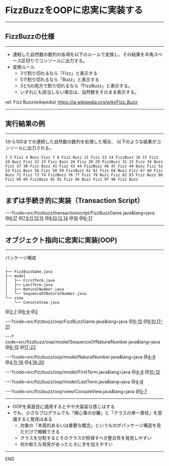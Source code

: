 # FizzBuzzをOOPに忠実に実装する

---

## FizzBuzzの仕様

---

* 連続した自然数の数列の各項を以下のルールで変換し、その結果を半角スペース区切りでコンソールに出力する。
* 変換ルール
  * 3で割り切れるなら「Fizz」と表示する
  * 5で割り切れるなら「Buzz」と表示する
  * 3と5の両方で割り切れるなら「FizzBuzz」と表示する。
  * いずれにも該当しない場合は、自然数をそのまま表示する。

ref. Fizz Buzz(wikipedia) https://ja.wikipedia.org/wiki/Fizz_Buzz

---

## 実行結果の例
---

1から100までの連続した自然数の数列を処理した場合、
以下のような結果がコンソールに出力される。

```text
1 2 Fizz 4 Buzz Fizz 7 8 Fizz Buzz 11 Fizz 13 14 FizzBuzz 16 17 Fizz 19 Buzz Fizz 22 23 Fizz Buzz 26 Fizz 28 29 FizzBuzz 31 32 Fizz 34 Buzz Fizz 37 38 Fizz Buzz 41 Fizz 43 44 FizzBuzz 46 47 Fizz 49 Buzz Fizz 52 53 Fizz Buzz 56 Fizz 58 59 FizzBuzz 61 62 Fizz 64 Buzz Fizz 67 68 Fizz Buzz 71 Fizz 73 74 FizzBuzz 76 77 Fizz 79 Buzz Fizz 82 83 Fizz Buzz 86 Fizz 88 89 FizzBuzz 91 92 Fizz 94 Buzz Fizz 97 98 Fizz Buzz
```

---

## まずは手続き的に実装（Transaction Script）

---?code=src/fizzbuzz/transactionscript/FizzBuzzGame.java&lang=java
@[6,17](「連続した自然数の数列」という重要な概念が繰り返し構文の中に隠れている)
@[7,9,11,13,15](「割り切れた場合」という意図がわかりにくい)
@[8,10,12,14](「判断->変換」と「コンソール出力」の２つの関心事が強く結合している)
@[16](「各項を半角スペース区切りで出力する」という意図がわかりにくい)
@[6-17](forループの中でif文分岐、というネストは読むのがめんどう)

---

## オブジェクト指向に忠実に実装(OOP)

---

パッケージ構成

```text
.
├── FizzBuzzGame.java
├── model
│   ├── FirstTerm.java
│   ├── LastTerm.java
│   ├── NaturalNumber.java
│   └── SequenceOfNaturalNumber.java
└── view
    └── ConsoleView.java
```
@[3-7](「初項」「末項」「自然数」「連続した自然数の数列」という重要な概念を明示的に。)
@[8-9](「コンソールに出力する」というのはFizzBuzzゲームの本質的な関心事ではないが「表示」の重要な要件。)
@[2](FizzBuzzGameは「modelを使ってviewへ出力する」ことだけに専念する。)

---?code=src/fizzbuzz/oop/FizzBuzzGame.java&lang=java
@[9-15](初期化：初項と末項を保持)
@[9,10,17-21](modelを使ってviewへ出力する)

---?code=src/fizzbuzz/oop/model/SequenceOfNaturalNumber.java&lang=java
@[8-15](初期化：初項と末項の整合性をチェック、初項と末項を元に自然数のリストを作って保持)
@[17-22](自身がviewへ出力される際のテキスト表現を返す)

---?code=src/fizzbuzz/oop/model/NaturalNumber.java&lang=java
@[4-9](初期化：自然数としての整合性チェック、値を保持する)
@[4,11-16](FizzBuzzの変換ルールに則ったテキスト表現を返す)
@[4,18-20](このクラス内だけで使う「割り切れる」という概念を明示的に表現する説明的な関数)

---?code=src/fizzbuzz/oop/model/FirstTerm.java&lang=java
@[4-8](初期化：値を保持する)
@[10-12](末項との関係を検査する関数)

---?code=src/fizzbuzz/oop/model/LastTerm.java&lang=java
@[4-8](初期化：値を保持する)

---?code=src/fizzbuzz/oop/view/ConsoleView.java&lang=java
@[5-7](引数で受け取ったものをコンソールへ出力するだけ)

---

* OOPを真面目に適用するとやや大袈裟な感じはする
* でも、小さなプログラムでも「関心事の分離」と「クラスの単一責任」を意識すると発見はある
  * 対象の「本質的あるいは重要な概念」というものがパッケージ構造を見ただけで概観できる
  * クラスを分割するとそのクラスが担保すべき整合性を発見しやすい
  * 何か新たな発見があったときに手を加えやすい

---
END
